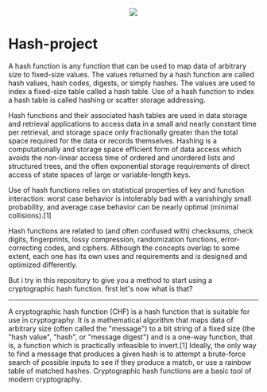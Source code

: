 <p align="center"> <img src="https://miro.medium.com/max/360/1*8OcAUxdk6W61mRfY2aXOEg.png">
  
  
# Hash-project
A hash function is any function that can be used to map data of arbitrary size to fixed-size values. The values returned by a hash function are called hash values, hash codes, digests, or simply hashes. The values are used to index a fixed-size table called a hash table. Use of a hash function to index a hash table is called hashing or scatter storage addressing.

Hash functions and their associated hash tables are used in data storage and retrieval applications to access data in a small and nearly constant time per retrieval, and storage space only fractionally greater than the total space required for the data or records themselves. Hashing is a computationally and storage space efficient form of data access which avoids the non-linear access time of ordered and unordered lists and structured trees, and the often exponential storage requirements of direct access of state spaces of large or variable-length keys.

Use of hash functions relies on statistical properties of key and function interaction: worst case behavior is intolerably bad with a vanishingly small probability, and average case behavior can be nearly optimal (minimal collisions).[1]

Hash functions are related to (and often confused with) checksums, check digits, fingerprints, lossy compression, randomization functions, error-correcting codes, and ciphers. Although the concepts overlap to some extent, each one has its own uses and requirements and is designed and optimized differently.


But i try in this repository to give you a method to start using a cryptographic hash function.
first let's now what is that?
______________

A cryptographic hash function (CHF) is a hash function that is suitable for use in cryptography.
It is a mathematical algorithm that maps data of arbitrary size (often called the "message") to a bit string of a fixed size (the "hash value", "hash", or "message digest") and is a one-way function, that is, a function which is practically infeasible to invert.[1] Ideally, the only way to find a message that produces a given hash is to attempt a brute-force search of possible inputs to see if they produce a match, or use a rainbow table of matched hashes. 
Cryptographic hash functions are a basic tool of modern cryptography.
